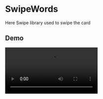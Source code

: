 # SwipeWords
Here Swipe library used to swipe the card

## Demo
<video controls autoplay>
  <source src="https://github.com/1902shubh/SwipeWords/blob/master/WhatsApp%20Video%202021-05-10%20at%207.38.56%20PM.mp4" type="video/mp4">
</video>
